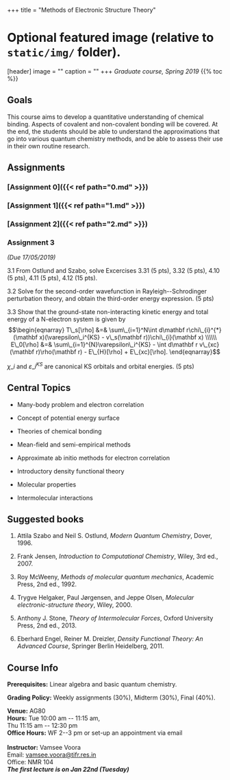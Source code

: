 +++
title = "Methods of Electronic Structure Theory"
	
# Optional featured image (relative to `static/img/` folder).
[header]
image = ""
caption = ""
+++
*Graduate course, Spring 2019*
{{% toc %}} 

## Goals
This course aims to  develop a quantitative understanding of chemical binding.  Aspects of covalent and non-covalent bonding will be covered. At the end, the students should be able to understand the approximations that go into various quantum chemistry methods, and be able to assess their use in their own routine research. 

## Assignments
### [Assignment 0]({{< ref path="0.md" >}})
### [Assignment 1]({{< ref path="1.md" >}})
### [Assignment 2]({{< ref path="2.md" >}})

### Assignment 3

*(Due 17/05/2019)* 


3.1 From Ostlund and Szabo, solve Excercises 3.31 (5 pts), 3.32 (5 pts), 4.10 (5 pts), 4.11 (5 pts), 4.12 (15 pts). 

3.2 Solve for the second-order wavefunction in Rayleigh--Schrodinger perturbation theory, and obtain the third-order energy expression. (5 pts)

3.3 Show that the  ground-state non-interacting kinetic energy and total energy of a N-electron system is given by 
$$\begin{eqnarray} 
T\_s[\rho] &=& \sum\_{i=1}^N\int d\mathbf r\chi\_{i}^{*}(\mathbf x)(\varepsilon\_i^{KS} - v\_s(\mathbf r))\chi\_{i}(\mathbf x) \\\\\\
E\_0[\rho] &=& \sum\_{i=1}^{N}\varepsilon\_i^{KS} -  \int d\mathbf r  v\_{xc}(\mathbf r)\rho(\mathbf r) - E\_{H}[\rho] + E\_{xc}[\rho].
\end{eqnarray}$$

$\chi\_i$ and $\varepsilon\_i^{KS}$ are canonical KS orbitals and orbital energies. (5 pts)




<!-- $\vert \sigma\_g1s \bar{\sigma\_g1s}  \rangle$ and $\vert \Phi_2 \rangle = \vert \sigma\_u1s \bar{\sigma\_u1s}  \rangle$), --> 




<!-- $$\begin{eqnarray} 
y &=& 1+1   \\\\\\
&=& 2 
\end{eqnarray}$$ -->



 <!-- ## Lecture Summary -->

 <!--  ### Chapter 1 -->

<!-- ## Corrections -->

<!-- {{% staticref "files/smallsyl.pdf" "newtab" %}} Syllabus {{% /staticref %}} -->

<!-- This is inline: $\mathbf{y} = \mathbf{X}\boldsymbol\beta + \boldsymbol\varepsilon$ -->


## Central Topics

-   Many-body problem and electron correlation

-   Concept of potential energy surface

-   Theories of chemical bonding

-   Mean-field and semi-empirical methods

-   Approximate ab initio methods for electron correlation

-   Introductory density functional theory

-   Molecular properties

-   Intermolecular interactions



## Suggested books


1.  Attila Szabo and Neil S. Ostlund, *Modern Quantum Chemistry*,
    Dover, 1996.

2.  Frank Jensen, *Introduction to Computational Chemistry*, Wiley, 3rd
    ed., 2007.

3.  Roy McWeeny, *Methods of molecular quantum mechanics*, Academic
    Press, 2nd ed., 1992.

4.  Trygve Helgaker, Paul Jørgensen, and Jeppe Olsen, *Molecular
    electronic-structure theory*, Wiley, 2000.

5.  Anthony J. Stone, *Theory of Intermolecular Forces*, Oxford
    University Press, 2nd ed., 2013.	

6.  Eberhard Engel, Reiner M. Dreizler, *Density Functional Theory: An
    Advanced Course*, Springer Berlin Heidelberg, 2011.

## Course Info

**Prerequisites:** Linear algebra and basic quantum chemistry.

**Grading Policy:** Weekly assignments (30%), Midterm (30%), Final
(40%).

**Venue:** AG80\
**Hours:** Tue 10:00 am -- 11:15 am,\
Thu 11:15 am -- 12:30 pm\
**Office Hours:** WF 2--3 pm or set-up an appointment via email\
\
**Instructor:** Vamsee Voora\
Email: <vamsee.voora@tifr.res.in>\
Office: NMR 104\
***The first lecture is on Jan 22nd (Tuesday)***

